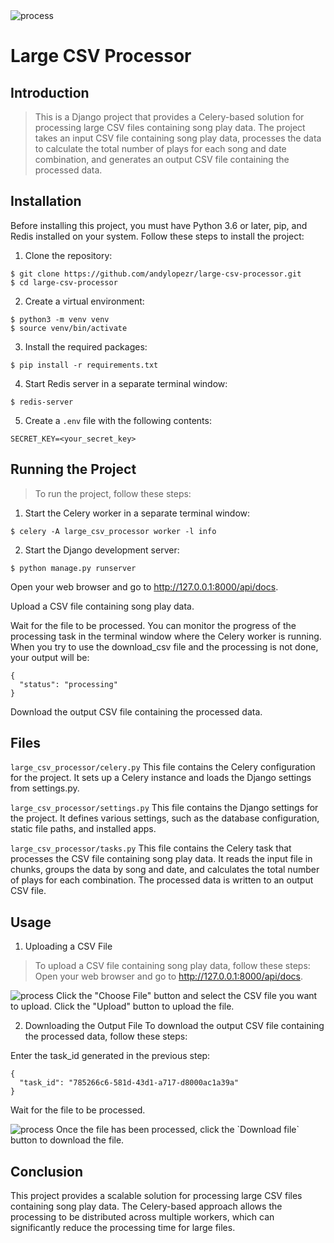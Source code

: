 <img src="https://i.imgur.com/nvF2LV7.png" alt="process">

# Large CSV Processor

## Introduction

> This is a Django project that provides a Celery-based solution for processing large CSV files containing song play data. The project takes an input CSV file containing song play data, processes the data to calculate the total number of plays for each song and date combination, and generates an output CSV file containing the processed data.

## Installation
Before installing this project, you must have Python 3.6 or later, pip, and Redis installed on your system. Follow these steps to install the project:

1. Clone the repository:
```shell
$ git clone https://github.com/andylopezr/large-csv-processor.git
$ cd large-csv-processor
```

2. Create a virtual environment:
```shell
$ python3 -m venv venv
$ source venv/bin/activate
```

3. Install the required packages:
```shell
$ pip install -r requirements.txt
```

4. Start Redis server in a separate terminal window:

```shell
$ redis-server
```

5. Create a `.env` file with the following contents:
```shell
SECRET_KEY=<your_secret_key>
```

## Running the Project

> To run the project, follow these steps:

1. Start the Celery worker in a separate terminal window:
```shell
$ celery -A large_csv_processor worker -l info
```

2. Start the Django development server:
```shell
$ python manage.py runserver
```

Open your web browser and go to http://127.0.0.1:8000/api/docs.

Upload a CSV file containing song play data.

Wait for the file to be processed. You can monitor the progress of the processing task in the terminal window where the Celery worker is running.
When you try to use the download_csv file and the processing is not done, your output will be:
```shell
{
  "status": "processing"
}
```

Download the output CSV file containing the processed data.

## Files

`large_csv_processor/celery.py`
This file contains the Celery configuration for the project. It sets up a Celery instance and loads the Django settings from settings.py.

`large_csv_processor/settings.py`
This file contains the Django settings for the project. It defines various settings, such as the database configuration, static file paths, and installed apps.

`large_csv_processor/tasks.py`
This file contains the Celery task that processes the CSV file containing song play data. It reads the input file in chunks, groups the data by song and date, and calculates the total number of plays for each combination. The processed data is written to an output CSV file.

## Usage

1. Uploading a CSV File

> To upload a CSV file containing song play data, follow these steps:
Open your web browser and go to http://127.0.0.1:8000/api/docs.
<img src="https://i.imgur.com/xgJELS6.png" alt="process">
Click the "Choose File" button and select the CSV file you want to upload.
Click the "Upload" button to upload the file.

2. Downloading the Output File
To download the output CSV file containing the processed data, follow these steps:

Enter the task_id generated in the previous step:
```shell
{
  "task_id": "785266c6-581d-43d1-a717-d8000ac1a39a"
}
```

Wait for the file to be processed.

<img src="https://i.imgur.com/70hYpet.png" alt="process">
Once the file has been processed, click the `Download file` button to download the file.

## Conclusion
This project provides a scalable solution for processing large CSV files containing song play data. The Celery-based approach allows the processing to be distributed across multiple workers, which can significantly reduce the processing time for large files.
